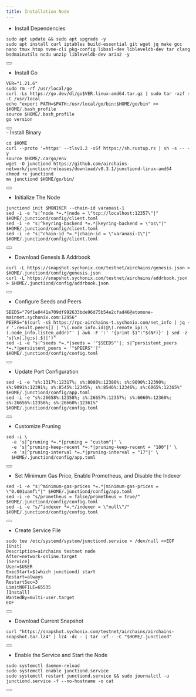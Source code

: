 ```yaml
---
title: Installation Node
---
```


- Install Dependencies 

<div class="code-block-wrapper">
  <pre><code>sudo apt update && sudo apt upgrade -y
sudo apt install curl iptables build-essential git wget jq make gcc nano tmux htop nvme-cli pkg-config libssl-dev libleveldb-dev tar clang bsdmainutils ncdu unzip libleveldb-dev aria2 -y</code></pre>
  <button class="copy-btn"><i class="fas fa-copy"></i></button>
</div>

- Install Go

<div class="code-block-wrapper">
  <pre><code>VER="1.21.6"
sudo rm -rf /usr/local/go
curl -Ls https://go.dev/dl/go$VER.linux-amd64.tar.gz | sudo tar -xzf - -C /usr/local
echo "export PATH=$PATH:/usr/local/go/bin:$HOME/go/bin" >> $HOME/.bash_profile
source $HOME/.bash_profile
go version</code></pre>
  <button class="copy-btn"><i class="fas fa-copy"></i></button>
</div>
- Install Binary

<div class="code-block-wrapper">
  <pre><code>cd $HOME
curl --proto '=https' --tlsv1.2 -sSf https://sh.rustup.rs | sh -s -- -y
source $HOME/.cargo/env
wget -O junctiond https://github.com/airchains-network/junction/releases/download/v0.3.1/junctiond-linux-amd64
chmod +x junctiond
mv junctiond $HOME/go/bin/</code></pre>
  <button class="copy-btn"><i class="fas fa-copy"></i></button>
</div>

- Initialize The Node

<div class="code-block-wrapper">
  <pre><code>junctiond init $MONIKER --chain-id varanasi-1
sed -i -e "s|^node *=.*|node = \"tcp://localhost:12357\"|" $HOME/.junctiond/config/client.toml
sed -i -e "s|^keyring-backend *=.*|keyring-backend = \"os\"|" $HOME/.junctiond/config/client.toml
sed -i -e "s|^chain-id *=.*|chain-id = \"varanasi-1\"|" $HOME/.junctiond/config/client.toml</code></pre>
  <button class="copy-btn"><i class="fas fa-copy"></i></button>
</div>

- Download Genesis & Addrbook

<div class="code-block-wrapper">
  <pre><code>curl -L https://snapshot.sychonix.com/testnet/airchains/genesis.json > $HOME/.junctiond/config/genesis.json
curl -L https://snapshot.sychonix.com/testnet/airchains/addrbook.json > $HOME/.junctiond/config/addrbook.json</code></pre>
  <button class="copy-btn"><i class="fas fa-copy"></i></button>
</div>

- Configure Seeds and Peers

<div class="code-block-wrapper">
  <pre><code>SEEDS="79f1e0441a709df992633bde96d75b54e2cfad46@atomone-mainnet.sychonix.com:12956"
PEERS="$(curl -sS https://rpc-airchains-t.sychonix.com/net_info | jq -r '.result.peers[] | "\(.node_info.id)@\(.remote_ip):\(.node_info.listen_addr)"' | awk -F ':' '{print $1":"$(NF)}' | sed -z 's|\n|,|g;s|.$||')"
sed -i -e "s|^seeds *=.*|seeds = '"$SEEDS"'|; s|^persistent_peers *=.*|persistent_peers = '"$PEERS"'|" $HOME/.junctiond/config/config.toml</code></pre>
  <button class="copy-btn"><i class="fas fa-copy"></i></button>
</div>

- Update Port Configuration

<div class="code-block-wrapper">
  <pre><code>sed -i -e "s%:1317%:12317%; s%:8080%:12380%; s%:9090%:12390%; s%:9091%:12391%; s%:8545%:12345%; s%:8546%:12346%; s%:6065%:12365%" $HOME/.junctiond/config/app.toml
sed -i -e "s%:26658%:12358%; s%:26657%:12357%; s%:6060%:12360%; s%:26656%:12356%; s%:26660%:12361%" $HOME/.junctiond/config/config.toml</code></pre>
  <button class="copy-btn"><i class="fas fa-copy"></i></button>
</div>

- Customize Pruning

<div class="code-block-wrapper">
  <pre><code>sed -i \
  -e 's|^pruning *=.*|pruning = "custom"|' \
  -e 's|^pruning-keep-recent *=.*|pruning-keep-recent = "100"|' \
  -e 's|^pruning-interval *=.*|pruning-interval = "17"|' \
  $HOME/.junctiond/config/app.toml</code></pre>
  <button class="copy-btn"><i class="fas fa-copy"></i></button>
</div>

- Set Minimum Gas Price, Enable Prometheus, and Disable the Indexer

<div class="code-block-wrapper">
  <pre><code>sed -i -e "s|^minimum-gas-prices *=.*|minimum-gas-prices = \"0.001uamf\"|" $HOME/.junctiond/config/app.toml
sed -i -e "s/prometheus = false/prometheus = true/" $HOME/.junctiond/config/config.toml
sed -i -e "s/^indexer *=.*/indexer = \"null\"/" $HOME/.junctiond/config/config.toml</code></pre>
  <button class="copy-btn"><i class="fas fa-copy"></i></button>
</div>

- Create Service File

<div class="code-block-wrapper">
  <pre><code>sudo tee /etc/systemd/system/junctiond.service &gt; /dev/null &lt;&lt;EOF
[Unit]
Description=airchains testnet node
After=network-online.target
[Service]
User=$USER
ExecStart=$(which junctiond) start
Restart=always
RestartSec=3
LimitNOFILE=65535
[Install]
WantedBy=multi-user.target
EOF</code></pre>
  <button class="copy-btn"><i class="fas fa-copy"></i></button>
</div>

- Download Current Snapshot

<div class="code-block-wrapper">
  <pre><code>curl "https://snapshot.sychonix.com/testnet/airchains/airchains-snapshot.tar.lz4" | lz4 -dc - | tar -xf - -C "$HOME/.junctiond"</code></pre>
  <button class="copy-btn"><i class="fas fa-copy"></i></button>
</div>

- Enable the Service and Start the Node

<div class="code-block-wrapper">
  <pre><code>sudo systemctl daemon-reload
sudo systemctl enable junctiond.service
sudo systemctl restart junctiond.service && sudo journalctl -u junctiond.service -f --no-hostname -o cat</code></pre>
  <button class="copy-btn"><i class="fas fa-copy"></i></button>
</div>
